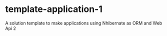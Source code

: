 # template-application-1
A solution template to make applications using Nhibernate as ORM and Web Api 2
